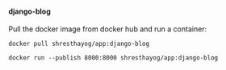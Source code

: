 #### django-blog
Pull the docker image from docker hub and run a container:

`docker pull shresthayog/app:django-blog`

`docker run --publish 8000:8000 shresthayog/app:django-blog`